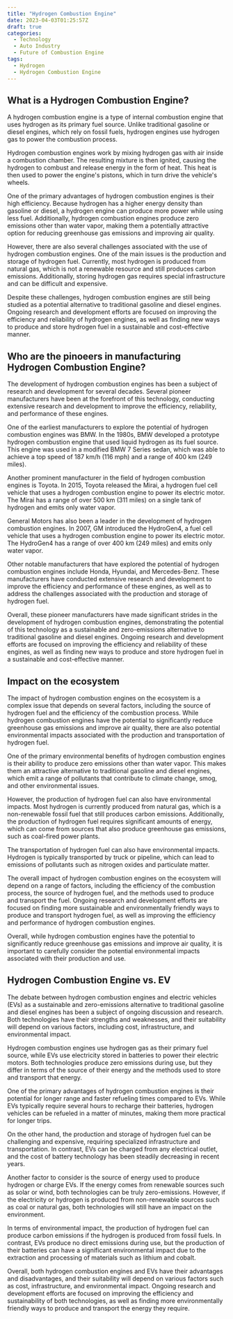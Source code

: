 ```yaml
---
title: "Hydrogen Combustion Engine"
date: 2023-04-03T01:25:57Z
draft: true
categories:
  - Technology 
  - Auto Industry
  - Future of Combustion Engine
tags:
  - Hydrogen
  - Hydrogen Combustion Engine
---
```


## What is a Hydrogen Combustion Engine?

A hydrogen combustion engine is a type of internal combustion engine that uses hydrogen as its primary fuel source. Unlike traditional gasoline or diesel engines, which rely on fossil fuels, hydrogen engines use hydrogen gas to power the combustion process.

Hydrogen combustion engines work by mixing hydrogen gas with air inside a combustion chamber. The resulting mixture is then ignited, causing the hydrogen to combust and release energy in the form of heat. This heat is then used to power the engine's pistons, which in turn drive the vehicle's wheels.

One of the primary advantages of hydrogen combustion engines is their high efficiency. Because hydrogen has a higher energy density than gasoline or diesel, a hydrogen engine can produce more power while using less fuel. Additionally, hydrogen combustion engines produce zero emissions other than water vapor, making them a potentially attractive option for reducing greenhouse gas emissions and improving air quality.

However, there are also several challenges associated with the use of hydrogen combustion engines. One of the main issues is the production and storage of hydrogen fuel. Currently, most hydrogen is produced from natural gas, which is not a renewable resource and still produces carbon emissions. Additionally, storing hydrogen gas requires special infrastructure and can be difficult and expensive.

Despite these challenges, hydrogen combustion engines are still being studied as a potential alternative to traditional gasoline and diesel engines. Ongoing research and development efforts are focused on improving the efficiency and reliability of hydrogen engines, as well as finding new ways to produce and store hydrogen fuel in a sustainable and cost-effective manner.

<script async src="https://pagead2.googlesyndication.com/pagead/js/adsbygoogle.js"></script>
<!-- cpa -->
<ins class="adsbygoogle"
     style="display:block"
     data-ad-client="ca-pub-2843564932689995"
     data-ad-slot="3526097725"
     data-ad-format="auto"
     data-full-width-responsive="true"></ins>
<script>
     (adsbygoogle = window.adsbygoogle || []).push({});
</script>

## Who are the pinoeers in manufacturing Hydrogen Combustion Engine?

The development of hydrogen combustion engines has been a subject of research and development for several decades. Several pioneer manufacturers have been at the forefront of this technology, conducting extensive research and development to improve the efficiency, reliability, and performance of these engines.

One of the earliest manufacturers to explore the potential of hydrogen combustion engines was BMW. In the 1980s, BMW developed a prototype hydrogen combustion engine that used liquid hydrogen as its fuel source. This engine was used in a modified BMW 7 Series sedan, which was able to achieve a top speed of 187 km/h (116 mph) and a range of 400 km (249 miles).

Another prominent manufacturer in the field of hydrogen combustion engines is Toyota. In 2015, Toyota released the Mirai, a hydrogen fuel cell vehicle that uses a hydrogen combustion engine to power its electric motor. The Mirai has a range of over 500 km (311 miles) on a single tank of hydrogen and emits only water vapor.

General Motors has also been a leader in the development of hydrogen combustion engines. In 2007, GM introduced the HydroGen4, a fuel cell vehicle that uses a hydrogen combustion engine to power its electric motor. The HydroGen4 has a range of over 400 km (249 miles) and emits only water vapor.

Other notable manufacturers that have explored the potential of hydrogen combustion engines include Honda, Hyundai, and Mercedes-Benz. These manufacturers have conducted extensive research and development to improve the efficiency and performance of these engines, as well as to address the challenges associated with the production and storage of hydrogen fuel.

Overall, these pioneer manufacturers have made significant strides in the development of hydrogen combustion engines, demonstrating the potential of this technology as a sustainable and zero-emissions alternative to traditional gasoline and diesel engines. Ongoing research and development efforts are focused on improving the efficiency and reliability of these engines, as well as finding new ways to produce and store hydrogen fuel in a sustainable and cost-effective manner.

## Impact on the ecosystem

The impact of hydrogen combustion engines on the ecosystem is a complex issue that depends on several factors, including the source of hydrogen fuel and the efficiency of the combustion process. While hydrogen combustion engines have the potential to significantly reduce greenhouse gas emissions and improve air quality, there are also potential environmental impacts associated with the production and transportation of hydrogen fuel.

One of the primary environmental benefits of hydrogen combustion engines is their ability to produce zero emissions other than water vapor. This makes them an attractive alternative to traditional gasoline and diesel engines, which emit a range of pollutants that contribute to climate change, smog, and other environmental issues.

However, the production of hydrogen fuel can also have environmental impacts. Most hydrogen is currently produced from natural gas, which is a non-renewable fossil fuel that still produces carbon emissions. Additionally, the production of hydrogen fuel requires significant amounts of energy, which can come from sources that also produce greenhouse gas emissions, such as coal-fired power plants.

The transportation of hydrogen fuel can also have environmental impacts. Hydrogen is typically transported by truck or pipeline, which can lead to emissions of pollutants such as nitrogen oxides and particulate matter.

The overall impact of hydrogen combustion engines on the ecosystem will depend on a range of factors, including the efficiency of the combustion process, the source of hydrogen fuel, and the methods used to produce and transport the fuel. Ongoing research and development efforts are focused on finding more sustainable and environmentally friendly ways to produce and transport hydrogen fuel, as well as improving the efficiency and performance of hydrogen combustion engines.

Overall, while hydrogen combustion engines have the potential to significantly reduce greenhouse gas emissions and improve air quality, it is important to carefully consider the potential environmental impacts associated with their production and use.

## Hydrogen Combustion Engine vs. EV

The debate between hydrogen combustion engines and electric vehicles (EVs) as a sustainable and zero-emissions alternative to traditional gasoline and diesel engines has been a subject of ongoing discussion and research. Both technologies have their strengths and weaknesses, and their suitability will depend on various factors, including cost, infrastructure, and environmental impact.

Hydrogen combustion engines use hydrogen gas as their primary fuel source, while EVs use electricity stored in batteries to power their electric motors. Both technologies produce zero emissions during use, but they differ in terms of the source of their energy and the methods used to store and transport that energy.

One of the primary advantages of hydrogen combustion engines is their potential for longer range and faster refueling times compared to EVs. While EVs typically require several hours to recharge their batteries, hydrogen vehicles can be refueled in a matter of minutes, making them more practical for longer trips.

On the other hand, the production and storage of hydrogen fuel can be challenging and expensive, requiring specialized infrastructure and transportation. In contrast, EVs can be charged from any electrical outlet, and the cost of battery technology has been steadily decreasing in recent years.

Another factor to consider is the source of energy used to produce hydrogen or charge EVs. If the energy comes from renewable sources such as solar or wind, both technologies can be truly zero-emissions. However, if the electricity or hydrogen is produced from non-renewable sources such as coal or natural gas, both technologies will still have an impact on the environment.

In terms of environmental impact, the production of hydrogen fuel can produce carbon emissions if the hydrogen is produced from fossil fuels. In contrast, EVs produce no direct emissions during use, but the production of their batteries can have a significant environmental impact due to the extraction and processing of materials such as lithium and cobalt.

Overall, both hydrogen combustion engines and EVs have their advantages and disadvantages, and their suitability will depend on various factors such as cost, infrastructure, and environmental impact. Ongoing research and development efforts are focused on improving the efficiency and sustainability of both technologies, as well as finding more environmentally friendly ways to produce and transport the energy they require.

